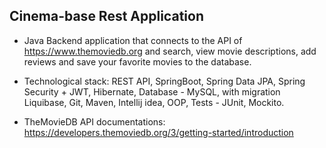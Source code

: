 ## Cinema-base Rest Application

 - Java Backend application that connects to the API of https://www.themoviedb.org 
 and search, view movie descriptions, add reviews and save your favorite movies to the database. 
 
 - Technological stack: REST API, SpringBoot, Spring Data JPA, Spring Security + JWT, Hibernate, Database - MySQL, with migration Liquibase,
  Git, Maven, Intellij idea, OOP, Tests - JUnit, Mockito. 
  
 - TheMovieDB API documentations: https://developers.themoviedb.org/3/getting-started/introduction
